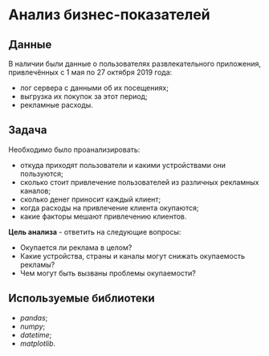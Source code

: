 # Анализ бизнес-показателей

## Данные

В наличии были данные о пользователях развлекательного приложения, привлечённых с 1 мая по 27 октября 2019 года:
* лог сервера с данными об их посещениях;
* выгрузка их покупок за этот период;
* рекламные расходы.

## Задача

Необходимо было проанализировать:
* откуда приходят пользователи и какими устройствами они пользуются;
* сколько стоит привлечение пользователей из различных рекламных каналов;
* сколько денег приносит каждый клиент;
* когда расходы на привлечение клиента окупаются;
* какие факторы мешают привлечению клиентов.

**Цель анализа** - ответить на следующие вопросы:
* Окупается ли реклама в целом?
* Какие устройства, страны и каналы могут снижать окупаемость рекламы?
* Чем могут быть вызваны проблемы окупаемости?

## Используемые библиотеки

* *pandas*;
* *numpy*;
* *datetime*;
* *matplotlib*.
